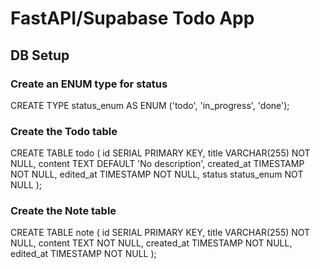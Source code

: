 # FastAPI/Supabase Todo App

## DB Setup

### Create an ENUM type for status
CREATE TYPE status_enum AS ENUM ('todo', 'in_progress', 'done');

### Create the Todo table
CREATE TABLE todo (
    id SERIAL PRIMARY KEY,
    title VARCHAR(255) NOT NULL,
    content TEXT DEFAULT 'No description',
    created_at TIMESTAMP NOT NULL,
    edited_at TIMESTAMP NOT NULL,
    status status_enum NOT NULL
);

### Create the Note table
CREATE TABLE note (
    id SERIAL PRIMARY KEY,
    title VARCHAR(255) NOT NULL,
    content TEXT NOT NULL,
    created_at TIMESTAMP NOT NULL,
    edited_at TIMESTAMP NOT NULL
);